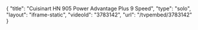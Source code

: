 {
    "title": "Cuisinart HN 905 Power Advantage Plus 9 Speed",
    "type": "solo",
    "layout": "iframe-static",
    "videoId": "3783142",
    "url": "\/tvpembed\/3783142"
}